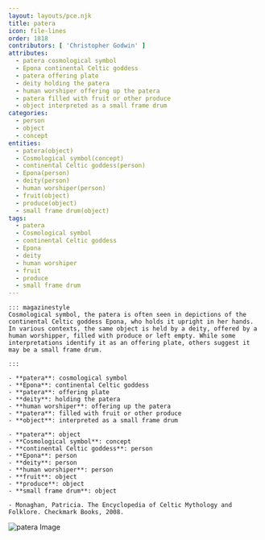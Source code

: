 ```yaml
---
layout: layouts/pce.njk
title: patera
icon: file-lines
order: 1818
contributors: [ 'Christopher Godwin' ]
attributes:
  - patera cosmological symbol
  - Epona continental Celtic goddess
  - patera offering plate
  - deity holding the patera
  - human worshiper offering up the patera
  - patera filled with fruit or other produce
  - object interpreted as a small frame drum
categories:
  - person
  - object
  - concept
entities:
  - patera(object)
  - Cosmological symbol(concept)
  - continental Celtic goddess(person)
  - Epona(person)
  - deity(person)
  - human worshiper(person)
  - fruit(object)
  - produce(object)
  - small frame drum(object)
tags:
  - patera
  - Cosmological symbol
  - continental Celtic goddess
  - Epona
  - deity
  - human worshiper
  - fruit
  - produce
  - small frame drum
---
```

``` tab [group1:Info]
::: magazinestyle
Cosmological symbol, the patera is often seen in depictions of the continental Celtic goddess Epona, who holds it upright in her hands. In various contexts, the same object is held by a deity, offered by a human worshipper, filled with produce or left empty. While some interpretations identify it as an offering plate, others suggest it may be a small frame drum.

:::
```
``` tab [group1:Attributes]
- **patera**: cosmological symbol
- **Epona**: continental Celtic goddess
- **patera**: offering plate
- **deity**: holding the patera
- **human worshiper**: offering up the patera
- **patera**: filled with fruit or other produce
- **object**: interpreted as a small frame drum
```
``` tab [group1:Entities]
- **patera**: object
- **Cosmological symbol**: concept
- **continental Celtic goddess**: person
- **Epona**: person
- **deity**: person
- **human worshiper**: person
- **fruit**: object
- **produce**: object
- **small frame drum**: object
```
``` tab [group1:Sources]
- Monaghan, Patricia. The Encyclopedia of Celtic Mythology and Folklore. Checkmark Books, 2008.
```
![patera Image](https://upload.wikimedia.org/wikipedia/commons/thumb/d/da/Armazi%C5%9Fkevi_taba%C4%9F%C4%B1.jpg/1200px-Armazi%C5%9Fkevi_taba%C4%9F%C4%B1.jpg)
